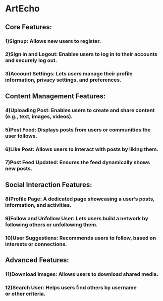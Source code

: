 # ArtEcho
## Core Features:
### 1)Signup: Allows new users to register.
### 2)Sign in and Logout: Enables users to log in to their accounts and securely log out.
### 3)Account Settings: Lets users manage their profile information, privacy settings, and preferences.
## Content Management Features:
### 4)Uploading Post: Enables users to create and share content (e.g., text, images, videos).
### 5)Post Feed: Displays posts from users or communities the user follows.
### 6)Like Post: Allows users to interact with posts by liking them.
### 7)Post Feed Updated: Ensures the feed dynamically shows new posts.
## Social Interaction Features:
### 8)Profile Page: A dedicated page showcasing a user’s posts, information, and activities.
### 9)Follow and Unfollow User: Lets users build a network by following others or unfollowing them.
### 10)User Suggestions: Recommends users to follow, based on interests or connections.
## Advanced Features:
### 11)Download Images: Allows users to download shared media.
### 12)Search User: Helps users find others by username or other criteria.
